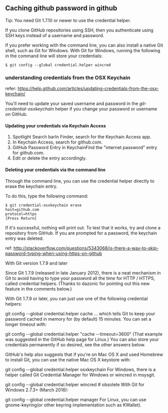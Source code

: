 ## Caching github password in github

Tip: You need Git 1.7.10 or newer to use the credential helper.

If you clone GitHub repositories using SSH, then you authenticate using SSH keys instead of a username and password.

If you prefer working with the command line, you can also install a native Git shell, such as Git for Windows. With Git for Windows, running the following in the command line will store your credentials:

```
$ git config --global credential.helper wincred
```

### understanding credentials from the OSX Keychain

refer: https://help.github.com/articles/updating-credentials-from-the-osx-keychain/

You'll need to update your saved username and password in the *git-credential-osxkeychain* helper if you change your password or username on GitHub.

#### Updating your credentials via Keychain Access

1. Spotlight Search barIn Finder, search for the Keychain Access app.
2. In Keychain Access, search for github.com.
3. GitHub Password Entry in KeychainFind the "internet password" entry for github.com.
4. Edit or delete the entry accordingly.

#### Deleting your credentials via the command line

Through the command line, you can use the credential helper directly to erase the keychain entry.

To do this, type the following command:
```
$ git credential-osxkeychain erase
host=github.com
protocol=https
[Press Return]
```

If it's successful, nothing will print out. To test that it works, try and clone a repository from GitHub. If you are prompted for a password, the keychain entry was deleted.

ref: http://stackoverflow.com/questions/5343068/is-there-a-way-to-skip-password-typing-when-using-https-on-github

With Git version 1.7.9 and later

Since Git 1.7.9 (released in late January 2012), there is a neat mechanism in Git to avoid having to type your password all the time for HTTP / HTTPS, called credential helpers. (Thanks to dazonic for pointing out this new feature in the comments below.)

With Git 1.7.9 or later, you can just use one of the following credential helpers:

git config --global credential.helper cache
... which tells Git to keep your password cached in memory for (by default) 15 minutes. You can set a longer timeout with:

git config --global credential.helper "cache --timeout=3600"
(That example was suggested in the GitHub help page for Linux.) You can also store your credentials permanently if so desired, see the other answers below.

GitHub's help also suggests that if you're on Mac OS X and used Homebrew to install Git, you can use the native Mac OS X keystore with:

git config --global credential.helper osxkeychain
For Windows, there is a helper called Git Credential Manager for Windows or wincred in msysgit.

git config --global credential.helper wincred # obsolete
With Git for Windows 2.7.3+ (March 2016):

git config --global credential.helper manager
For Linux, you can use gnome-keyring(or other keyring implementation such as KWallet).
